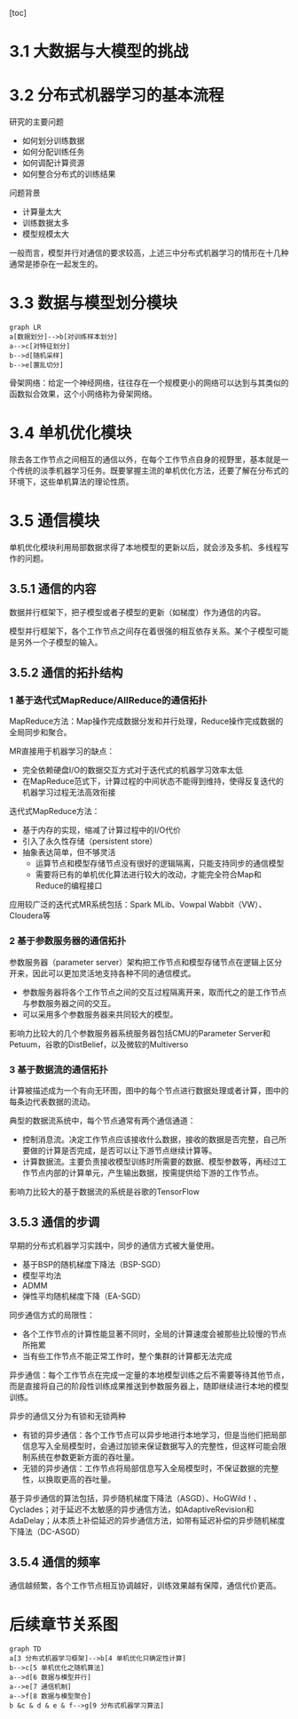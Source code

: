 [toc]

# 3.1 大数据与大模型的挑战

# 3.2 分布式机器学习的基本流程

研究的主要问题

- 如何划分训练数据
- 如何分配训练任务
- 如何调配计算资源
- 如何整合分布式的训练结果

问题背景

- 计算量太大
- 训练数据太多
- 模型规模太大

一般而言，模型并行对通信的要求较高，上述三中分布式机器学习的情形在十几种通常是掺杂在一起发生的。

# 3.3 数据与模型划分模块

```mermaid
graph LR
a[数据划分]-->b[对训练样本划分]
a-->c[对特征划分]
b-->d[随机采样]
b-->e[置乱切分]
```

骨架网络：给定一个神经网络，往往存在一个规模更小的网络可以达到与其类似的函数拟合效果，这个小网络称为骨架网络。

# 3.4 单机优化模块

除去各工作节点之间相互的通信以外，在每个工作节点自身的视野里，基本就是一个传统的淡季机器学习任务。既要掌握主流的单机优化方法，还要了解在分布式的环境下，这些单机算法的理论性质。

# 3.5 通信模块

单机优化模块利用局部数据求得了本地模型的更新以后，就会涉及多机、多线程写作的问题。

## 3.5.1 通信的内容

数据并行框架下，把子模型或者子模型的更新（如梯度）作为通信的内容。

模型并行框架下，各个工作节点之间存在着很强的相互依存关系。某个子模型可能是另外一个子模型的输入。

## 3.5.2 通信的拓扑结构

### 1 基于迭代式MapReduce/AllReduce的通信拓扑

MapReduce方法：Map操作完成数据分发和并行处理，Reduce操作完成数据的全局同步和聚合。

MR直接用于机器学习的缺点：

- 完全依赖硬盘I/O的数据交互方式对于迭代式的机器学习效率太低
- 在MapReduce范式下，计算过程的中间状态不能得到维持，使得反复迭代的机器学习过程无法高效衔接

迭代式MapReduce方法：

- 基于内存的实现，缩减了计算过程中的I/O代价
- 引入了永久性存储（persistent store）
- 抽象表达简单，但不够灵活
  - 运算节点和模型存储节点没有很好的逻辑隔离，只能支持同步的通信模型
  - 需要将已有的单机优化算法进行较大的改动，才能完全符合Map和Reduce的编程接口

应用较广泛的迭代式MR系统包括：Spark MLib、Vowpal Wabbit（VW）、Cloudera等

### 2 基于参数服务器的通信拓扑

参数服务器（parameter server）架构把工作节点和模型存储节点在逻辑上区分开来，因此可以更加灵活地支持各种不同的通信模式。

- 参数服务器将各个工作节点之间的交互过程隔离开来，取而代之的是工作节点与参数服务器之间的交互。
- 可以采用多个参数服务器来共同较大的模型。

影响力比较大的几个参数服务器系统服务器包括CMU的Parameter Server和Petuum，谷歌的DistBelief，以及微软的Multiverso

### 3 基于数据流的通信拓扑

计算被描述成为一个有向无环图，图中的每个节点进行数据处理或者计算，图中的每条边代表数据的流动。

典型的数据流系统中，每个节点通常有两个通信通道：

- 控制消息流。决定工作节点应该接收什么数据，接收的数据是否完整，自己所要做的计算是否完成，是否可以让下游节点继续计算等。
- 计算数据流。主要负责接收模型训练时所需要的数据、模型参数等，再经过工作节点内部的计算单元，产生输出数据，按需提供给下游的工作节点。

影响力比较大的基于数据流的系统是谷歌的TensorFlow

## 3.5.3 通信的步调

早期的分布式机器学习实践中，同步的通信方式被大量使用。

- 基于BSP的随机梯度下降法（BSP-SGD）
- 模型平均法
- ADMM
- 弹性平均随机梯度下降（EA-SGD）

同步通信方式的局限性：

- 各个工作节点的计算性能显著不同时，全局的计算速度会被那些比较慢的节点所拖累
- 当有些工作节点不能正常工作时，整个集群的计算都无法完成

异步通信：每个工作节点在完成一定量的本地模型训练之后不需要等待其他节点，而是直接将自己的阶段性训练成果推送到参数服务器上，随即继续进行本地的模型训练。

异步的通信又分为有锁和无锁两种

- 有锁的异步通信：各个工作节点可以异步地进行本地学习，但是当他们把局部信息写入全局模型时，会通过加锁来保证数据写入的完整性，但这样可能会限制系统在参数更新方面的吞吐量。
- 无锁的异步通信：工作节点将局部信息写入全局模型时，不保证数据的完整性，以换取更高的吞吐量。

基于异步通信的算法包括，异步随机梯度下降法（ASGD）、HoGWild！、Cyclades；对于延迟不太敏感的异步通信方法，如AdaptiveRevision和AdaDelay；从本质上补偿延迟的异步通信方法，如带有延迟补偿的异步随机梯度下降法（DC-ASGD）

## 3.5.4 通信的频率

通信越频繁，各个工作节点相互协调越好，训练效果越有保障，通信代价更高。

# 后续章节关系图

```mermaid
graph TD
a[3 分布式机器学习框架]-->b[4 单机优化只确定性计算]
b-->c[5 单机优化之随机算法]
a-->d[6 数据与模型并行]
a-->e[7 通信机制]
a-->f[8 数据与模型聚合]
b &c & d & e & f-->g[9 分布式机器学习算法]
```



